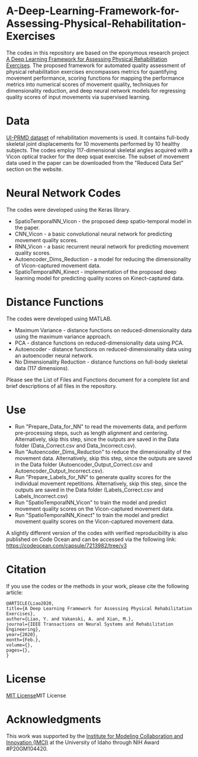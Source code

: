 # A-Deep-Learning-Framework-for-Assessing-Physical-Rehabilitation-Exercises

The codes in this repository are based on the eponymous research project <a href="https://arxiv.org/abs/1901.10435">A Deep Learning Framework for Assessing Physical Rehabilitation Exercises</a>. The proposed framework for automated quality assessment of physical rehabilitation exercises encompasses metrics for quantifying movement performance, scoring functions for mapping the performance metrics into numerical scores of movement quality, techniques for dimensionality reduction, and deep neural network models for regressing quality scores of input movements via supervised learning. 

# Data
<a href="https://www.webpages.uidaho.edu/ui-prmd/">UI-PRMD dataset</a> of rehabilitation movements is used. It contains full-body skeletal joint displacements for 10 movements performed by 10 healthy subjects. The codes employ 117-dimensional skeletal angles acquired with a Vicon optical tracker for the deep squat exercise. The subset of movement data used in the paper can be downloaded from the "Reduced Data Set" section on the website.

# Neural Network Codes
The codes were developed using the Keras library.
* SpatioTemporalNN_Vicon - the proposed deep spatio-temporal model in the paper.
* CNN_Vicon - a basic convolutional neural network for predicting movement quality scores.
* RNN_Vicon - a basic recurrent neural network for predicting movement quality scores.
* Autoencoder_Dims_Reduction - a model for reducing the dimensionality of Vicon-captured movement data.
* SpatioTemporalNN_Kinect - implementation of the proposed deep learning model for predicting quality scores on Kinect-captured data.

# Distance Functions
The codes were developed using MATLAB.
* Maximum Variance - distance functions on reduced-dimensionality data using the maximum variance approach.
* PCA - distance functions on reduced-dimensionality data using PCA.
* Autoencoder - distance functions on reduced-dimensionality data using an autoencoder neural network.
* No Dimensionality Reduction - distance functions on full-body skeletal data (117 dimensions).

Please see the List of Files and Functions document for a complete list and brief descriptions of all files in the repository. 

# Use
* Run "Prepare_Data_for_NN" to read the movements data, and perform pre-processing steps, such as length alignment and centering. Alternatively, skip this step, since the outputs are saved in the Data folder (Data_Correct.csv and Data_Incorrect.csv).
* Run "Autoencoder_Dims_Reduction" to reduce the dimensionality of the movement data. Alternatively, skip this step, since the outputs are saved in the Data folder (Autoencoder_Output_Correct.csv and Autoencoder_Output_Incorrect.csv).
* Run "Prepare_Labels_for_NN" to generate quality scores for the individual movement repetitions. Alternatively, skip this step, since the outputs are saved in the Data folder (Labels_Correct.csv and Labels_Incorrect.csv)
* Run "SpatioTemporalNN_Vicon" to train the model and predict movement quality scores on the Vicon-captured movement data.
* Run "SpatioTemporalNN_Kinect" to train the model and predict movement quality scores on the Vicon-captured movement data.

A slightly different version of the codes with verified reproducibility is also published on Code Ocean and can be accessed via the following link: <a href="https://codeocean.com/capsule/7213982/tree/v3">https://codeocean.com/capsule/7213982/tree/v3</a>

# Citation
If you use the codes or the methods in your work, please cite the following article:   

    @ARTICLE{Liao2020,
    title={A Deep Learning Framework for Assessing Physical Rehabilitation Exercises},
    author={Liao, Y. and Vakanski, A. and Xian, M.},
    journal={IEEE Transactions on Neural Systems and Rehabilitation Engineering}, 
    year={2020},
    month={Feb.},
    volume={},
    pages={},
    }

# License
<a href="License - MIT.txt">MIT License</a>MIT License

# Acknowledgments
This work was supported by the <a href="https://imci.uidaho.edu/get-involved/about-cmci/">Institute for Modeling Collaboration and Innovation (IMCI)</a> at the University of Idaho through NIH Award #P20GM104420.
